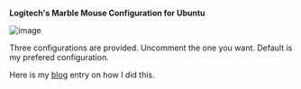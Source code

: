 **Logitech's Marble Mouse Configuration for Ubuntu**

![image](http://1.bp.blogspot.com/-Bq-3I9M3AFg/T1UYBbAYKrI/AAAAAAAAAXw/HGWTd_PCugc/s1600/images.jpeg)

Three configurations are provided. Uncomment the one you want. Default is my prefered configuration.

Here is my [blog](http://rabbitmoondot.blogspot.com/2011/10/setting-up-marble-mouse-for-ubuntu.html) entry on how I did this.